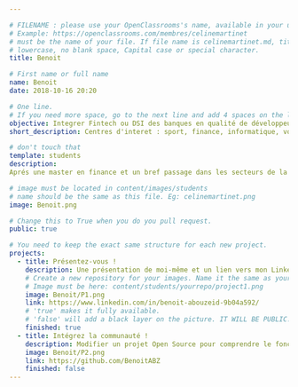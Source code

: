 ```yaml
---

# FILENAME : please use your OpenClassrooms's name, available in your url.
# Example: https://openclassrooms.com/membres/celinemartinet
# must be the name of your file. If file name is celinemartinet.md, title is celinemartinet.
# lowercase, no blank space, Capital case or special character.
title: Benoit

# First name or full name
name: Benoit
date: 2018-10-16 20:20

# One line.
# If you need more space, go to the next line and add 4 spaces on the left, as in 'description'.
objective: Integrer Fintech ou DSI des banques en qualité de développeur.
short_description: Centres d'interet : sport, finance, informatique, voyages...

# don't touch that
template: students
description:
Aprés une master en finance et un bref passage dans les secteurs de la banque et de l'assurance, j'ai crée une micro-société spécialisée dans le convoyage de véhicule léger. Je souhaite à présent me reconvertir dans le developpement informatique.

# image must be located in content/images/students
# name should be the same as this file. Eg: celinemartinet.png
image: Benoit.png

# Change this to True when you do you pull request.
public: true

# You need to keep the exact same structure for each new project.
projects:
  - title: Présentez-vous !
    description: Une présentation de moi-même et un lien vers mon LinkedIn.
    # Create a new repository for your images. Name it the same as your nickname and profile picture.
    # Image must be here: content/students/yourrepo/project1.png
    image: Benoit/P1.png
    link: https://www.linkedin.com/in/benoit-abouzeid-9b04a592/
    # 'true' makes it fully available.
    # 'false' will add a black layer on the picture. IT WILL BE PUBLIC!
    finished: true
  - title: Intégrez la communauté !
    description: Modifier un projet Open Source pour comprendre le fonctionnement de Git, de Github et des pull requests.
    image: Benoit/P2.png
    link: https://github.com/BenoitABZ
    finished: false
---
```

